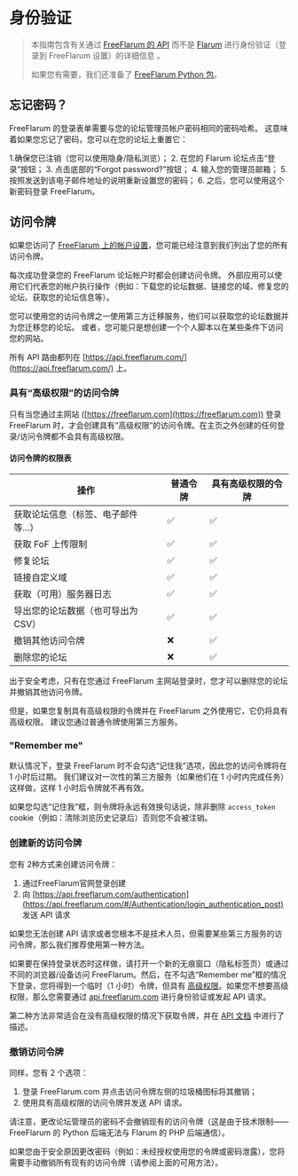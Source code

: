 # 身份验证

> 本指南包含有关通过 [FreeFlarum 的 API](https://api.freeflarum.com) 而不是 [Flarum](https://docs.flarum.org/rest-api/) 进行身份验证（登录到 FreeFlarum 设置）的详细信息 。
>
> 如果您有需要，我们还准备了 [FreeFlarum Python 包](https://github.com/CWKevo/freeflarum.py)。

## 忘记密码？

FreeFlarum 的登录表单需要与您的论坛管理员帐户密码相同的密码哈希。
这意味着如果您忘记了密码，您可以在您的论坛上重置它：

1.确保您已注销（您可以使用隐身/隐私浏览）；
2. 在您的 Flarum 论坛点击“登录”按钮；
3. 点击底部的“Forgot password?”按钮；
4. 输入您的管理员邮箱；
5. 按照发送到该电子邮件地址的说明重新设置您的密码；
6. 之后，您可以使用这个新密码登录 FreeFlarum。

## 访问令牌

如果您访问了 [FreeFlarum 上的帐户设置](https://freeflarum.com/settings/account_settings)，您可能已经注意到我们列出了您的所有访问令牌。

每次成功登录您的 FreeFlarum 论坛帐户时都会创建访问令牌。 外部应用可以使用它们代表您的帐户执行操作（例如：下载您的论坛数据、链接您的域、修复您的论坛、获取您的论坛信息等）。

您可以使用您的访问令牌之一使用第三方迁移服务，他们可以获取您的论坛数据并为您迁移您的论坛。 或者，您可能只是想创建一个个人脚本以在某些条件下访问您的网站。

所有 API 路由都列在 [https://api.freeflarum.com/](https://api.freeflarum.com/) 上。

### 具有“高级权限”的访问令牌

只有当您通过主网站 ([https://freeflarum.com](https://freeflarum.com)) 登录 FreeFlarum 时，才会创建具有“高级权限”的访问令牌。在主页之外创建的任何登录/访问令牌都不会具有高级权限。

#### 访问令牌的权限表

| 操作                                | 普通令牌 | 具有高级权限的令牌 |
| ----------------------------------- | -------- | ------------------ |
| 获取论坛信息（标签、电子邮件等...） | ✅        | ✅                  |
| 获取 FoF 上传限制                   | ✅        | ✅                  |
| 修复论坛                            | ✅        | ✅                  |
| 链接自定义域                        | ✅        | ✅                  |
| 获取（可用）服务器日志              | ✅        | ✅                  |
| 导出您的论坛数据（也可导出为 CSV）  | ✅        | ✅                  |
| 撤销其他访问令牌                    | ❌        | ✅                  |
| 删除您的论坛                        | ❌        | ✅                  |

出于安全考虑，只有在您通过 FreeFlarum 主网站登录时，您才可以删除您的论坛并撤销其他访问令牌。

但是，如果您复制具有高级权限的令牌并在 FreeFlarum 之外使用它，它仍将具有高级权限。
建议您通过普通令牌使用第三方服务。

### "Remember me"

默认情况下，登录 FreeFlarum 时不会勾选“记住我”选项，因此您的访问令牌将在 1 小时后过期。
我们建议对一次性的第三方服务（如果他们在 1 小时内完成任务）这样做，这样 1 小时后令牌就不再有效。

如果您勾选“记住我”框，则令牌将永远有效换句话说，除非删除 `access_token` cookie（例如：清除浏览历史记录后）否则您不会被注销。

### 创建新的访问令牌

您有 2种方式来创建访问令牌：

1. 通过FreeFlarum官网登录创建
2. 向 [https://api.freeflarum.com/authentication](https://api.freeflarum.com/#/Authentication/login_authentication_post) 发送 API 请求

如果您无法创建 API 请求或者您根本不是技术人员，但需要某些第三方服务的访问令牌，那么我们推荐使用第一种方法。

如果要在保持登录状态时这样做，请打开一个新的无痕窗口（隐私标签页）或通过不同的浏览器/设备访问 FreeFlarum。然后，在不勾选“Remember me”框的情况下登录，您将得到一个临时（1 小时）令牌，但具有 [高级权限](#access-tokens-with-elevated-permissions)。如果您不想要高级权限，那么您需要通过 [api.freeflarum.com](https://api.freeflarum.com) 进行身份验证或发起 API 请求。

第二种方法非常适合在没有高级权限的情况下获取令牌，并在 [API 文档](https://api.freeflarum.com/#/Authentication/login_authentication_post) 中进行了描述。

### 撤销访问令牌

同样，您有 2 个选项：

1. 登录 FreeFlarum.com 并点击访问令牌左侧的垃圾桶图标将其撤销；
2. 使用具有高级权限的访问令牌并发送 API 请求。

请注意，更改论坛管理员的密码不会撤销现有的访问令牌（这是由于技术限制——FreeFlarum 的 Python 后端无法与 Flarum 的 PHP 后端通信）。

如果您由于安全原因更改密码（例如：未经授权使用您的令牌或密码泄露），您将需要手动撤销所有现有的访问令牌（请参阅上面的可用方法）。
